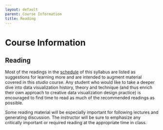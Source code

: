 ```yaml
---
layout: default
parent: Course Information
title: Reading
---
```


# Course Information

## Reading

Most of the readings in the [schedule](/schedule.html) of this syllabus are listed as suggestions for learning more and are intended to augment material covered in this *studio* course. Any student who would like to take a deeper dive into data visualization history, theory and technique (and thus enrich their own approach to creative data visualization design practice) is encouraged to find time to read as much of the recommended readings as possible.  

Some reading material will be especially important for following lectures and generating discussion. The instructor will be sure to emphasize any critically important or required reading at the appropriate time in class.
